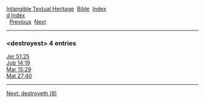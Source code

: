 [Intangible Textual Heritage](../../index)  [Bible](../index) 
[Index](index)   
[d Index](_d_)  
  [Previous](c03080)  [Next](c03082) 

------------------------------------------------------------------------

### &lt;destroyest&gt; 4 entries

[Jer 51:25](../kjv/jer051.htm#025)  
[Job 14:19](../kjv/job014.htm#019)  
[Mar 15:29](../kjv/mar015.htm#029)  
[Mat 27:40](../kjv/mat027.htm#040)  

------------------------------------------------------------------------

[Next: destroyeth (8)](c03082)
